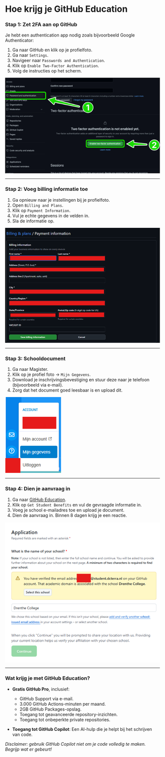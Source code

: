 # Hoe krijg je GitHub Education

### Stap 1: Zet 2FA aan op GitHub

Je hebt een authentication app nodig zoals bijvoorbeeld Google Authenticator:

1. Ga naar GitHub en klik op je profielfoto.
2. Ga naar `Settings`.
3. Navigeer naar `Passwords and Authentication`.
4. Klik op `Enable Two-Factor Authentication`.
5. Volg de instructies op het scherm.

![Screenshot 1](./schermafbeelding1.png)

---

### Stap 2: Voeg billing informatie toe

1. Ga opnieuw naar je instellingen bij je profielfoto.
2. Open `Billing and Plans`.
3. Klik op `Payment Information`.
4. Vul je echte gegevens in de velden in.
5. Sla de informatie op.

![Screenshot 2](./schermafbeelding2.png)

---

### Stap 3: Schooldocument

1. Ga naar Magister.
2. Klik op je profiel foto -> `Mijn Gegevens`.
3. Download je inschrijvingsbevestiging en stuur deze naar je telefoon (bijvoorbeeld via e-mail).
4. Zorg dat het document goed leesbaar is en upload dit.

![Screenshot 3](./schermafbeelding3.png)

---

### Stap 4: Dien je aanvraag in

1. Ga naar [GitHub Education](https://education.github.com/pack).
2. Klik op `Get Student Benefits` en vul de gevraagde informatie in.
3. Voeg je school e-mailadres toe en upload je document.
4. Dien de aanvraag in. Binnen 8 dagen krijg je een reactie.

![Screenshot 4](./schermafbeelding4.png)

---

### Wat krijg je met GitHub Education?

- **Gratis GitHub Pro**, inclusief:
  - GitHub Support via e-mail.
  - 3.000 GitHub Actions-minuten per maand.
  - 2GB GitHub Packages-opslag.
  - Toegang tot geavanceerde repository-inzichten.
  - Toegang tot onbeperkte private repositories.

- **Toegang tot GitHub Copilot**: Een AI-hulp die je helpt bij het schrijven van code.

_Disclaimer: gebruik GitHub Copilot niet om je code volledig te maken. Begrijp wat er gebeurt!_
